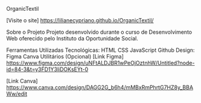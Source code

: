 OrganicTextil

[Visite o site] https://lilianecypriano.github.io/OrganicTextil/

Sobre o Projeto
Projeto desenvolvido durante o curso de Desenvolvimento Web oferecido pelo Instituto da Oportunidade Social.

Ferramentas Utilizadas
Tecnológicas:
HTML
CSS
JavaScript
Github
Design:
Figma
Canva
Utilitários (Opcional)
[Link Figma] https://www.figma.com/design/uNFtALDJBR1wPeOjOztnhW/Untitled?node-id=84-3&t=y3FD1Y3liDOKsEYt-0

[Link Canva] https://www.canva.com/design/DAGG2G_b6h4/mMBxRmPhrtG7HZ8y_BBAWw/edit
